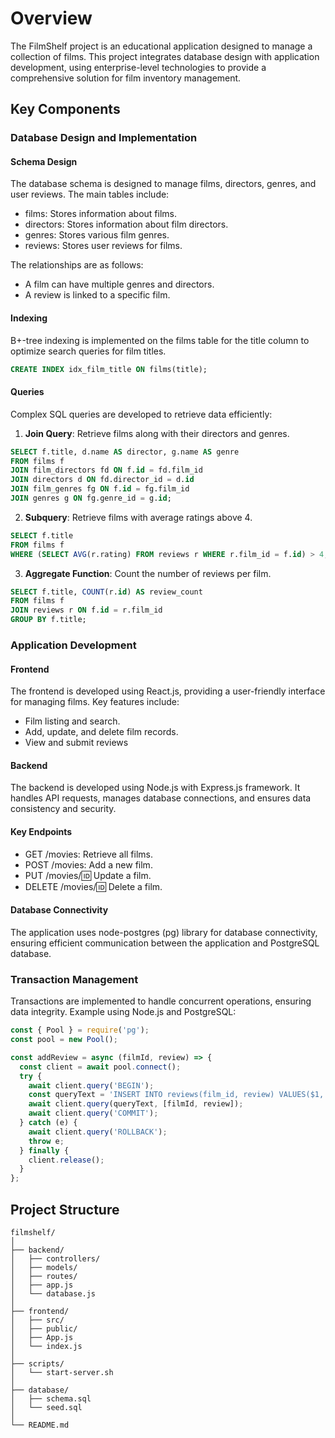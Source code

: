 # Overview

The FilmShelf project is an educational application designed to manage a collection of films. This project integrates database design with application development, using enterprise-level technologies to provide a comprehensive solution for film inventory management.

## Key Components

### Database Design and Implementation
#### Schema Design

The database schema is designed to manage films, directors, genres, and user reviews. The main tables include:

 - films: Stores information about films.
 - directors: Stores information about film directors.
 - genres: Stores various film genres.
 - reviews: Stores user reviews for films.

The relationships are as follows:

 - A film can have multiple genres and directors.
 - A review is linked to a specific film.

#### Indexing

B+-tree indexing is implemented on the films table for the title column to optimize search queries for film titles.

```sql
CREATE INDEX idx_film_title ON films(title);
```

#### Queries

Complex SQL queries are developed to retrieve data efficiently:

1. **Join Query**: Retrieve films along with their directors and genres.
```sql
SELECT f.title, d.name AS director, g.name AS genre
FROM films f
JOIN film_directors fd ON f.id = fd.film_id
JOIN directors d ON fd.director_id = d.id
JOIN film_genres fg ON f.id = fg.film_id
JOIN genres g ON fg.genre_id = g.id;
```

2. **Subquery**: Retrieve films with average ratings above 4.
```sql
SELECT f.title
FROM films f
WHERE (SELECT AVG(r.rating) FROM reviews r WHERE r.film_id = f.id) > 4;
```

3. **Aggregate Function**: Count the number of reviews per film.
```sql
SELECT f.title, COUNT(r.id) AS review_count
FROM films f
JOIN reviews r ON f.id = r.film_id
GROUP BY f.title;
```

### Application Development

#### Frontend

The frontend is developed using React.js, providing a user-friendly interface for managing films. Key features include:

 - Film listing and search.
 - Add, update, and delete film records.
 - View and submit reviews

#### Backend

The backend is developed using Node.js with Express.js framework. It handles API requests, manages database connections, and ensures data consistency and security.

#### Key Endpoints

 - GET /movies: Retrieve all films.
 - POST /movies: Add a new film.
 - PUT /movies/:id: Update a film.
 - DELETE /movies/:id: Delete a film.

#### Database Connectivity

The application uses node-postgres (pg) library for database connectivity, ensuring efficient communication between the application and PostgreSQL database.

### Transaction Management

Transactions are implemented to handle concurrent operations, ensuring data integrity. Example using Node.js and PostgreSQL:
```javascript
const { Pool } = require('pg');
const pool = new Pool();

const addReview = async (filmId, review) => {
  const client = await pool.connect();
  try {
    await client.query('BEGIN');
    const queryText = 'INSERT INTO reviews(film_id, review) VALUES($1, $2)';
    await client.query(queryText, [filmId, review]);
    await client.query('COMMIT');
  } catch (e) {
    await client.query('ROLLBACK');
    throw e;
  } finally {
    client.release();
  }
};
```

## Project Structure

```
filmshelf/
│
├── backend/
│   ├── controllers/
│   ├── models/
│   ├── routes/
│   ├── app.js
│   └── database.js
│
├── frontend/
│   ├── src/
│   ├── public/
│   ├── App.js
│   └── index.js
│
├── scripts/
│   └── start-server.sh
│
├── database/
│   ├── schema.sql
│   └── seed.sql
│
└── README.md
```